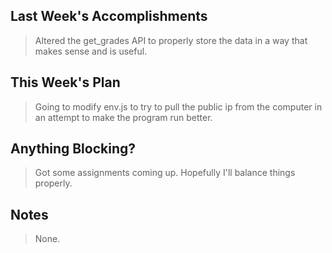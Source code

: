 ## Last Week's Accomplishments

> Altered the get_grades API to properly store the data in a way that makes sense and is useful.

## This Week's Plan

> Going to modify env.js to try to pull the public ip from the computer in an attempt to make the program run better.

## Anything Blocking?

> Got some assignments coming up. Hopefully I'll balance things properly.

## Notes

> None.
